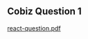 ## Cobiz Question 1

[react-question.pdf](https://github.com/user-attachments/files/16839508/react-question.pdf)
